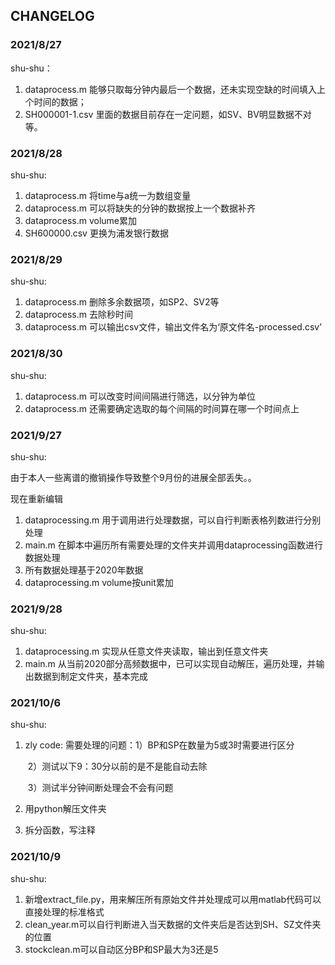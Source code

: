 ## CHANGELOG

### 2021/8/27

shu-shu：

1. dataprocess.m 能够只取每分钟内最后一个数据，还未实现空缺的时间填入上个时间的数据；
2. SH000001-1.csv 里面的数据目前存在一定问题，如SV、BV明显数据不对等。

### 2021/8/28

shu-shu:

1. dataprocess.m 将time与a统一为数组变量
2. dataprocess.m 可以将缺失的分钟的数据按上一个数据补齐
3. dataprocess.m volume累加
4. SH600000.csv 更换为浦发银行数据

### 2021/8/29

shu-shu:

1. dataprocess.m 删除多余数据项，如SP2、SV2等
2. dataprocess.m 去除秒时间
3. dataprocess.m 可以输出csv文件，输出文件名为‘原文件名-processed.csv’

### 2021/8/30

shu-shu:

1. dataprocess.m 可以改变时间间隔进行筛选，以分钟为单位
2. dataprocess.m 还需要确定选取的每个间隔的时间算在哪一个时间点上

### 2021/9/27

shu-shu:

由于本人一些离谱的撤销操作导致整个9月份的进展全部丢失。。

现在重新编辑

1. dataprocessing.m 用于调用进行处理数据，可以自行判断表格列数进行分别处理
2. main.m 在脚本中遍历所有需要处理的文件夹并调用dataprocessing函数进行数据处理
3. 所有数据处理基于2020年数据
4. dataprocessing.m volume按unit累加

### 2021/9/28

shu-shu:

1. dataprocessing.m 实现从任意文件夹读取，输出到任意文件夹
2. main.m 从当前2020部分高频数据中，已可以实现自动解压，遍历处理，并输出数据到制定文件夹，基本完成

### 2021/10/6

shu-shu:

1. zly code: 需要处理的问题：1）BP和SP在数量为5或3时需要进行区分

   ​											   2）测试以下9：30分以前的是不是能自动去除

   ​                                               3）测试半分钟间断处理会不会有问题

2. 用python解压文件夹

3. 拆分函数，写注释

### 2021/10/9

shu-shu:

1. 新增extract_file.py，用来解压所有原始文件并处理成可以用matlab代码可以直接处理的标准格式
2. clean_year.m可以自行判断进入当天数据的文件夹后是否达到SH、SZ文件夹的位置
3. stockclean.m可以自动区分BP和SP最大为3还是5
